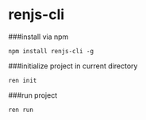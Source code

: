 # renjs-cli

###install via npm

```batch
npm install renjs-cli -g
```

###initialize project in current directory
```batch
ren init
```
###run project
```batch
ren run
```
